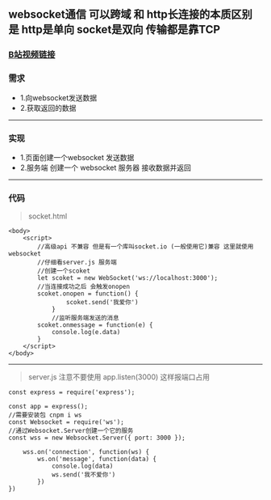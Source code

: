 ## websocket通信 可以跨域 和 http长连接的本质区别是 http是单向 socket是双向 传输都是靠TCP

### [B站视频链接](https://www.bilibili.com/video/av31173487)


### 需求
- 1.向websocket发送数据
- 2.获取返回的数据
***
### 实现
- 1.页面创建一个websocket 发送数据
- 2.服务端 创建一个 websocket 服务器 接收数据并返回
***
### 代码
> socket.html
```
<body>
    <script>
        //高级api 不兼容 但是有一个库叫socket.io (一般使用它)兼容 这里就使用websocket
        //仔细看server.js 服务端
        //创建一个scoket
        let scoket = new WebSocket('ws://localhost:3000');
        //当连接成功之后 会触发onopen
        scoket.onopen = function() {
                scoket.send('我爱你')
            }
            //监听服务端发送的消息
        scoket.onmessage = function(e) {
            console.log(e.data)
        }
    </script>
</body>
```
***
> server.js 注意不要使用 app.listen(3000) 这样报端口占用
```
const express = require('express');

const app = express();
//需要安装包 cnpm i ws
const Websocket = require('ws');
//通过Websocket.Server创建一个它的服务
const wss = new Websocket.Server({ port: 3000 });

    wss.on('connection', function(ws) {
        ws.on('message', function(data) {
            console.log(data)
            ws.send('我不爱你')
        })
})
```